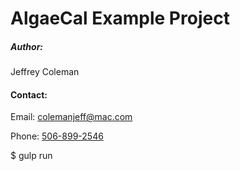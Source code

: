 <h1>AlgaeCal Example Project</h1>
<h5>Author:</h5>
<p>Jeffrey Coleman</p>
<h4>Contact:</h4>
<p>Email: <a href="mailto:colemanjeff@mac.com">colemanjeff@mac.com</a></p>
<p>Phone: <a href="tel:506-899-2546">506-899-2546</a></p>

<p>$ gulp run</p>

